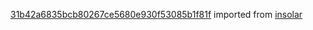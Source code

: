 [31b42a6835bcb80267ce5680e930f53085b1f81f](https://github.com/insolar/insolar/commit/31b42a6835bcb80267ce5680e930f53085b1f81f) imported from [insolar](https://github.com/insolar/insolar)
